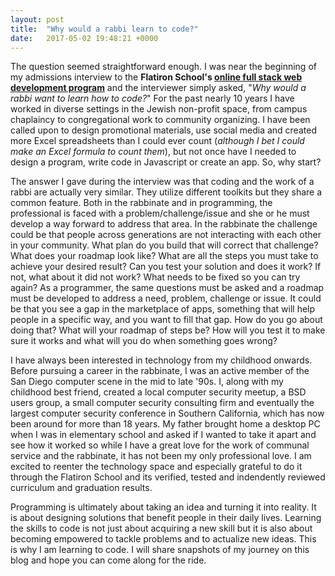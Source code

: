 ```yaml
---
layout: post
title:  "Why would a rabbi learn to code?"
date:   2017-05-02 19:48:21 +0000
---
```



The question seemed straightforward enough. I was near the beginning of my admissions interview to the **Flatiron School's [online full stack web development program](https://flatironschool.com/programs/online-web-developer-career-course/)** and the interviewer simply asked, "*Why would a rabbi want to learn how to code?*" For the past nearly 10 years I have worked in diverse settings in the Jewish non-profit space, from campus chaplaincy to congregational work to community organizing. I have been called upon to design promotional materials, use social media and created more Excel spreadsheets than I could ever count (*although I bet I could make an Excel formula to count them*), but not once have I needed to design a program, write code in Javascript or create an app. So, why start? 


The answer I gave during the interview was that coding and the work of a rabbi are actually very similar. They utilize different toolkits but they share a common feature. Both in the rabbinate and in programming, the professional is faced with a problem/challenge/issue and she or he must develop a way forward to address that area. In the rabbinate the challenge could be that people across generations are not interacting with each other in your community. What plan do you build that will correct that challenge? What does your roadmap look like? What are all the steps you must take to achieve your desired result? Can you test your solution and does it work? If not, what about it did not work? What needs to be fixed so you can try again? As a programmer, the same questions must be asked and a roadmap must be developed to address a need, problem, challenge or issue. It could be that you see a gap in the marketplace of apps, something that will help people in a specific way, and you want to fill that gap. How do you go about doing that? What will your roadmap of steps be? How will you test it to make sure it works and what will you do when something goes wrong? 

I have always been interested in technology from my childhood onwards. Before pursuing a career in the rabbinate, I was an active member of the San Diego computer scene in the mid to late '90s. I, along with my childhood best friend, created a local computer security meetup, a BSD users group, a small computer security consulting firm and eventually the largest computer security conference in Southern California, which has now been around for more than 18 years. My father brought home a desktop PC when I was in elementary school and asked if I wanted to take it apart and see how it worked so while I have a great love for the work of communal service and the rabbinate, it has not been my only professional love. I am excited to reenter the technology space and especially grateful to do it through the Flatiron School and its verified, tested and indendently reviewed curriculum and graduation results. 

Programming is ultimately about taking an idea and turning it into reality. It is about designing solutions that benefit people in their daily lives. Learning the skills to code is not just about acquiring a new skill but it is also about becoming empowered to tackle problems and to actualize new ideas. This is why I am learning to code. I will share snapshots of my journey on this blog and hope you can come along for the ride.
